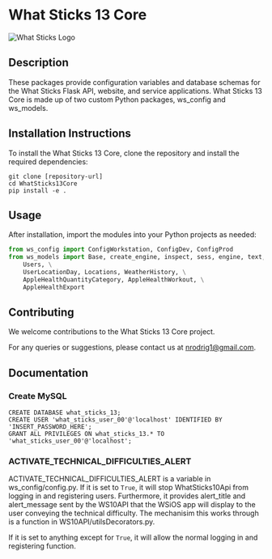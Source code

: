 
# What Sticks 13 Core

![What Sticks Logo](https://what-sticks.com/website_images/wsLogo180.png)

## Description
These packages provide configuration variables and database schemas for the What Sticks Flask API, website, and service applications. What Sticks 13 Core is made up of two custom Python packages, ws_config and ws_models.

## Installation Instructions
To install the What Sticks 13 Core, clone the repository and install the required dependencies:
```
git clone [repository-url]
cd WhatSticks13Core
pip install -e .
```

## Usage
After installation, import the modules into your Python projects as needed:

```python
from ws_config import ConfigWorkstation, ConfigDev, ConfigProd
from ws_models import Base, create_engine, inspect, sess, engine, text, \
    Users, \
    UserLocationDay, Locations, WeatherHistory, \
    AppleHealthQuantityCategory, AppleHealthWorkout, \
    AppleHealthExport
```


## Contributing

We welcome contributions to the What Sticks 13 Core project.

For any queries or suggestions, please contact us at nrodrig1@gmail.com.


## Documentation

### Create MySQL
```
CREATE DATABASE what_sticks_13;
CREATE USER 'what_sticks_user_00'@'localhost' IDENTIFIED BY 'INSERT_PASSWORD_HERE';
GRANT ALL PRIVILEGES ON what_sticks_13.* TO 'what_sticks_user_00'@'localhost';
```

### ACTIVATE_TECHNICAL_DIFFICULTIES_ALERT
ACTIVATE_TECHNICAL_DIFFICULTIES_ALERT is a variable in ws_config/config.py. If it is set to `True`, it will stop WhatSticks10Api from logging in and registering users. Furthermore, it provides alert_title and alert_message sent by the WS10API that the WSiOS app will display to the user conveying the technical difficulty. The mechanisim this works through is a function in WS10API/utilsDecorators.py.

If it is set to anything except for `True`, it will allow the normal logging in and registering function.